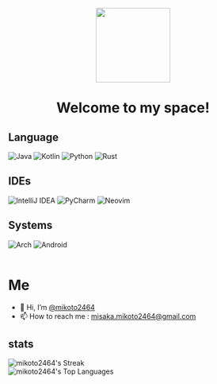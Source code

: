 <h1 align="center">
  <br>
  <a href="https://www.mikoto.net.cn" alt="logo" ><img src="https://img.picui.cn/free/2025/05/31/683b25e4e6688.jpg" width="150" /></a>
  <br><br>
  Welcome to my space!
</h1>

## Language
![Java](https://img.shields.io/badge/java-%23ED8B00.svg?style=for-the-badge&logo=openjdk&logoColor=white)
![Kotlin](https://img.shields.io/badge/kotlin-%237F52FF.svg?style=for-the-badge&logo=kotlin&logoColor=white)
![Python](https://img.shields.io/badge/python-3670A0?style=for-the-badge&logo=python&logoColor=ffdd54)
![Rust](https://img.shields.io/badge/rust-%23000000.svg?style=for-the-badge&logo=rust&logoColor=white)
## IDEs
![IntelliJ IDEA](https://img.shields.io/badge/IntelliJIDEA-000000.svg?style=for-the-badge&logo=intellij-idea&logoColor=white)
![PyCharm](https://img.shields.io/badge/pycharm-143?style=for-the-badge&logo=pycharm&logoColor=black&color=black&labelColor=green)
![Neovim](https://img.shields.io/badge/NeoVim-%2357A143.svg?&style=for-the-badge&logo=neovim&logoColor=white)
## Systems
![Arch](https://img.shields.io/badge/Arch%20Linux-1793D1?logo=arch-linux&logoColor=fff&style=for-the-badge)
![Android](https://img.shields.io/badge/Android-3DDC84?style=for-the-badge&logo=android&logoColor=white)
<br><br>

# Me

- 👋 Hi, I’m [@mikoto2464](https://github.com/mikoto2464)
- 📫 How to reach me : misaka.mikoto2464@gmail.com

## stats
![mikoto2464's Streak](https://github-readme-streak-stats.herokuapp.com/?user=mikoto2464&theme=tokyonight&hide_border=false)
<br>
![mikoto2464's Top Languages](https://github-readme-stats.vercel.app/api/top-langs/?username=mikoto2464&theme=tokyonight&show_icons=true&hide_border=false&layout=compact)
